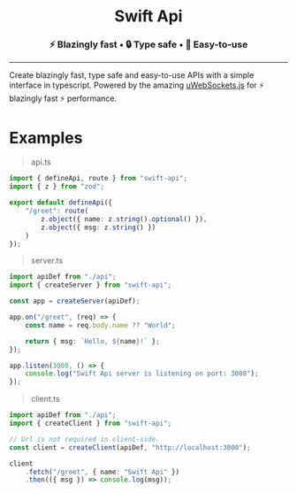 <div align="center">
    <h1>Swift Api</h1>
    <h3>⚡️ Blazingly fast • 🔒 Type safe • 🔨 Easy-to-use</h3>
</div>
<hr />

Create blazingly fast, type safe and easy-to-use APIs with a simple interface in typescript. Powered by the amazing [uWebSockets.js](https://github.com/uNetworking/uWebSockets.js) for ⚡️ blazingly fast ⚡️ performance.

# Examples

> api.ts
```ts
import { defineApi, route } from "swift-api";
import { z } from "zod";

export default defineApi({
    "/greet": route(
        z.object({ name: z.string().optional() }),
        z.object({ msg: z.string() })
    )
});
```
> server.ts
```ts
import apiDef from "./api";
import { createServer } from "swift-api";

const app = createServer(apiDef);

app.on("/greet", (req) => {
    const name = req.body.name ?? "World";

    return { msg: `Hello, ${name}!` };
});

app.listen(3000, () => {
    console.log("Swift Api server is listening on port: 3000");
});
```
> client.ts
```ts
import apiDef from "./api";
import { createClient } from "swift-api";

// Url is not required in client-side.
const client = createClient(apiDef, "http://localhost:3000");

client
    .fetch("/greet", { name: "Swift Api" })
    .then(({ msg }) => console.log(msg));
```
